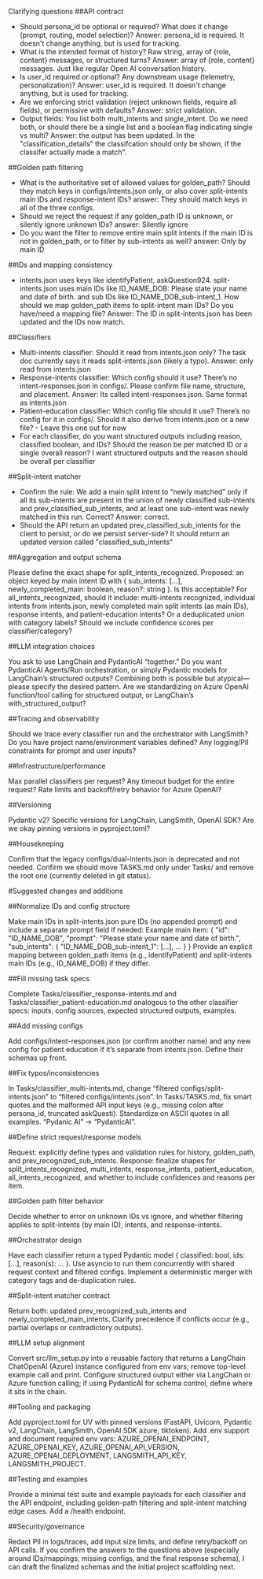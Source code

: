 Clarifying questions
##API contract

 - Should persona_id be optional or required? What does it change (prompt, routing, model selection)? Answer: persona_id is required. It doesn't change anything, but is used for tracking.
 - What is the intended format of history? Raw string, array of {role, content} messages, or structured turns? Answer: array of {role, content} messages. Just like regular Open AI conversation history.
 - Is user_id required or optional? Any downstream usage (telemetry, personalization)? Answer: user_id is required. It doesn't change anything, but is used for tracking.
 - Are we enforcing strict validation (reject unknown fields, require all fields), or permissive with defaults? Answer: strict validation.
 - Output fields: You list both multi_intents and single_intent. Do we need both, or should there be a single list and a boolean flag indicating single vs multi? Answer: the output has been updated. In the "classification_details" the classifcation should only be shown, if the classifer actually made a match".


##Golden path filtering

 - What is the authoritative set of allowed values for golden_path? Should they match keys in configs/intents.json only, or also cover split-intents main IDs and response-intent IDs? answer: They should match keys in all of the three configs.
 - Should we reject the request if any golden_path ID is unknown, or silently ignore unknown IDs? answer: Silently ignore
 - Do you want the filter to remove entire main split intents if the main ID is not in golden_path, or to filter by sub-intents as well? answer: Only by main ID

##IDs and mapping consistency

 - intents.json uses keys like identifyPatient, askQuestion924. split-intents.json uses main IDs like ID_NAME_DOB: Please state your name and date of birth. and sub IDs like ID_NAME_DOB_sub-intent_1. How should we map golden_path items to split-intent main IDs? Do you have/need a mapping file? Answer: The ID in split-intents.json has been updated and the IDs now match. 

##Classifiers

 - Multi-intents classifier: Should it read from intents.json only? The task doc currently says it reads split-intents.json (likely a typo). Answer: only read from intents.json
 - Response-intents classifier: Which config should it use? There’s no intent-responses.json in configs/. Please confirm file name, structure, and placement. Answer: Its called intent-responses.json. Same format as intents.json
 - Patient-education classifier: Which config file should it use? There’s no config for it in configs/. Should it also derive from intents.json or a new file? - Leave this one out for now
 - For each classifier, do you want structured outputs including reason, classified boolean, and IDs? Should the reason be per matched ID or a single overall reason? I want structured outputs and the reason should be overall per classifier

##Split-intent matcher

 - Confirm the rule: We add a main split intent to “newly matched” only if all its sub-intents are present in the union of newly classified sub-intents and prev_classified_sub_intents, and at least one sub-intent was newly matched in this run. Correct? Answer: correct. 
 - Should the API return an updated prev_classified_sub_intents for the client to persist, or do we persist server-side? It should return an updated version called "classified_sub_intents" 

##Aggregation and output schema

Please define the exact shape for split_intents_recognized. Proposed: an object keyed by main intent ID with { sub_intents: [...], newly_completed_main: boolean, reason?: string }. Is this acceptable?
For all_intents_recognized, should it include: multi-intents recognized, individual intents from intents.json, newly completed main split intents (as main IDs), response intents, and patient-education intents? Or a deduplicated union with category labels?
Should we include confidence scores per classifier/category?


##LLM integration choices

You ask to use LangChain and PydanticAI “together.” Do you want PydanticAI Agents/Run orchestration, or simply Pydantic models for LangChain’s structured outputs? Combining both is possible but atypical—please specify the desired pattern.
Are we standardizing on Azure OpenAI function/tool calling for structured output, or LangChain’s with_structured_output?

##Tracing and observability

Should we trace every classifier run and the orchestrator with LangSmith? Do you have project name/environment variables defined?
Any logging/PII constraints for prompt and user inputs?

##Infrastructure/performance

Max parallel classifiers per request? Any timeout budget for the entire request?
Rate limits and backoff/retry behavior for Azure OpenAI?

##Versioning

Pydantic v2? Specific versions for LangChain, LangSmith, OpenAI SDK? Are we okay pinning versions in pyproject.toml?

##Housekeeping

Confirm that the legacy configs/dual-intents.json is deprecated and not needed.
Confirm we should move TASKS.md only under Tasks/ and remove the root one (currently deleted in git status).


#Suggested changes and additions

##Normalize IDs and config structure

Make main IDs in split-intents.json pure IDs (no appended prompt) and include a separate prompt field if needed:
Example main item: { "id": "ID_NAME_DOB", "prompt": "Please state your name and date of birth.", "sub_intents": { "ID_NAME_DOB_sub-intent_1": [...], ... } }
Provide an explicit mapping between golden_path items (e.g., identifyPatient) and split-intents main IDs (e.g., ID_NAME_DOB) if they differ.

##Fill missing task specs

Complete Tasks/classifier_response-intents.md and Tasks/classifier_patient-education.md analogous to the other classifier specs: inputs, config sources, expected structured outputs, examples.

##Add missing configs

Add configs/intent-responses.json (or confirm another name) and any new config for patient education if it’s separate from intents.json. Define their schemas up front.

##Fix typos/inconsistencies

In Tasks/classifier_multi-intents.md, change “filtered configs/split-intents.json” to “filtered configs/intents.json”.
In Tasks/TASKS.md, fix smart quotes and the malformed API input keys (e.g., missing colon after persona_id, truncated askQuesti).
Standardize on ASCII quotes in all examples.
“Pydanic AI” → “PydanticAI”.

##Define strict request/response models

Request: explicitly define types and validation rules for history, golden_path, and prev_recognized_sub_intents.
Response: finalize shapes for split_intents_recognized, multi_intents, response_intents, patient_education, all_intents_recognized, and whether to include confidences and reasons per item.

##Golden path filter behavior

Decide whether to error on unknown IDs vs ignore, and whether filtering applies to split-intents (by main ID), intents, and response-intents.

##Orchestrator design

Have each classifier return a typed Pydantic model { classified: bool, ids: [...], reason(s): ... }.
Use asyncio to run them concurrently with shared request context and filtered configs.
Implement a deterministic merger with category tags and de-duplication rules.

##Split-intent matcher contract

Return both: updated prev_recognized_sub_intents and newly_completed_main_intents.
Clarify precedence if conflicts occur (e.g., partial overlaps or contradictory outputs).

##LLM setup alignment

Convert src/llm_setup.py into a reusable factory that returns a LangChain ChatOpenAI (Azure) instance configured from env vars; remove top-level example call and print.
Configure structured output either via LangChain or Azure function calling; if using PydanticAI for schema control, define where it sits in the chain.

##Tooling and packaging

Add pyproject.toml for UV with pinned versions (FastAPI, Uvicorn, Pydantic v2, LangChain, LangSmith, OpenAI SDK azure, tiktoken).
Add .env support and document required env vars: AZURE_OPENAI_ENDPOINT, AZURE_OPENAI_KEY, AZURE_OPENAI_API_VERSION, AZURE_OPENAI_DEPLOYMENT, LANGSMITH_API_KEY, LANGSMITH_PROJECT.

##Testing and examples

Provide a minimal test suite and example payloads for each classifier and the API endpoint, including golden-path filtering and split-intent matching edge cases.
Add a /health endpoint.

##Security/governance

Redact PII in logs/traces, add input size limits, and define retry/backoff on API calls.
If you confirm the answers to the questions above (especially around IDs/mappings, missing configs, and the final response schema), I can draft the finalized schemas and the initial project scaffolding next.